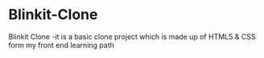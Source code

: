 # Blinkit-Clone
Blinkit Clone -it is a basic clone project which is made up of HTML5 &amp; CSS form my front end learning path
